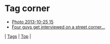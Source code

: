 <!--
title: Tag corner
date: 2020-06-28T15:26:59.012Z
tags:
-->
# Tag corner

 * [Photo 2013-10-25 15](65047701721.md)
 * [Four guys get interviewed on a street corner...](92727211180.md)

| [Tags](tags.md) | [Top](index.md) |
